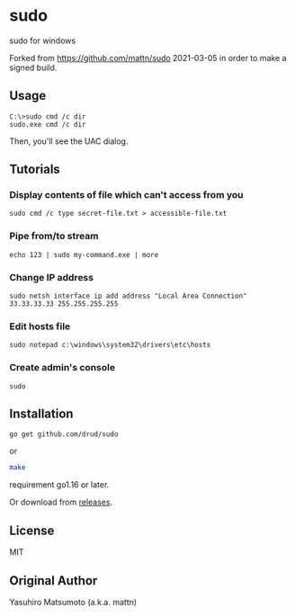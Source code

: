 # sudo

sudo for windows

Forked from https://github.com/mattn/sudo 2021-03-05 in order to make a signed build.

## Usage

```
C:\>sudo cmd /c dir
sudo.exe cmd /c dir
```

Then, you'll see the UAC dialog.

## Tutorials

### Display contents of file which can't access from you

```
sudo cmd /c type secret-file.txt > accessible-file.txt
```

### Pipe from/to stream

```
echo 123 | sudo my-command.exe | more
```

### Change IP address

```
sudo netsh interface ip add address "Local Area Connection" 33.33.33.33 255.255.255.255
```

### Edit hosts file

```
sudo notepad c:\windows\system32\drivers\etc\hosts
```

### Create admin's console

```
sudo
```

## Installation

```
go get github.com/drud/sudo
```
or
```bash
make
```

requirement go1.16 or later.

Or download from [releases](https://github.com/drud/sudo/releases).

## License

MIT

## Original Author

Yasuhiro Matsumoto (a.k.a. mattn)
